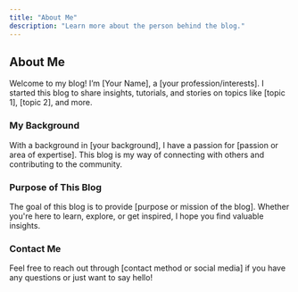 ```yaml
---
title: "About Me"
description: "Learn more about the person behind the blog."
---
```


## About Me
Welcome to my blog! I’m [Your Name], a [your profession/interests]. I started this blog to share insights, tutorials, and stories on topics like [topic 1], [topic 2], and more.

### My Background
With a background in [your background], I have a passion for [passion or area of expertise]. This blog is my way of connecting with others and contributing to the community.

### Purpose of This Blog
The goal of this blog is to provide [purpose or mission of the blog]. Whether you're here to learn, explore, or get inspired, I hope you find valuable insights.

### Contact Me
Feel free to reach out through [contact method or social media] if you have any questions or just want to say hello!